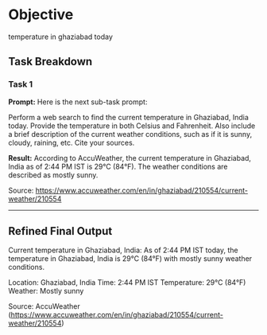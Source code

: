 # Objective

temperature in ghaziabad today

## Task Breakdown

### Task 1

**Prompt:**
Here is the next sub-task prompt:

Perform a web search to find the current temperature in Ghaziabad, India today. Provide the temperature in both Celsius and Fahrenheit. Also include a brief description of the current weather conditions, such as if it is sunny, cloudy, raining, etc. Cite your sources.

**Result:**
According to AccuWeather, the current temperature in Ghaziabad, India as of 2:44 PM IST is 29°C (84°F). The weather conditions are described as mostly sunny.

Source: https://www.accuweather.com/en/in/ghaziabad/210554/current-weather/210554

---

## Refined Final Output

Current temperature in Ghaziabad, India:
As of 2:44 PM IST today, the temperature in Ghaziabad, India is 29°C (84°F) with mostly sunny weather conditions.

Location: Ghaziabad, India 
Time: 2:44 PM IST
Temperature: 29°C (84°F)
Weather: Mostly sunny

Source: AccuWeather (https://www.accuweather.com/en/in/ghaziabad/210554/current-weather/210554)